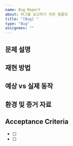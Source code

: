 ```yaml
---
name: Bug Report
about: 버그를 보고하기 위한 템플릿
title: "[Bug] "
type: "Bug"
assignees: ""
---
```


## 문제 설명

<!-- 어떤 문제가 발생했는지 간결하게 설명해주세요 -->

## 재현 방법

<!-- 1. '...'로 이동 -->
<!-- 2. '....'를 클릭 -->

## 예상 vs 실제 동작

<!-- 예상했던 동작과 실제 동작의 차이점을 설명해주세요 -->

## 환경 및 증거 자료

<!-- OS, 브라우저, 기기 정보 및 스크린샷이나 로그가 있다면 첨부해주세요 -->

## Acceptance Criteria

<!-- 이 버그가 해결되었다고 판단할 수 있는 조건 -->

- [ ]
- [ ]
